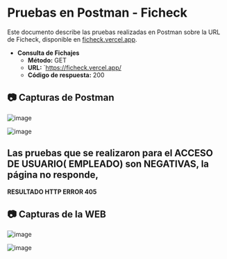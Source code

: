 # Pruebas en Postman - Ficheck

Este documento describe las pruebas realizadas en Postman sobre la URL de Ficheck, disponible en [ficheck.vercel.app](https://ficheck.vercel.app/).

- **Consulta de Fichajes**
  - **Método:** GET
  - **URL:** `https://ficheck.vercel.app/
  - **Código de respuesta:** 200


## 📷 Capturas de Postman

![image](https://github.com/user-attachments/assets/3aec8ff4-b46c-42ea-871d-096857ddf61a)


![image](https://github.com/user-attachments/assets/9ca29e30-078a-48bc-877e-366a25b41208)

## Las pruebas que se realizaron para el ACCESO DE USUARIO( EMPLEADO) son NEGATIVAS, la página no responde, 
**RESULTADO HTTP ERROR 405**
## 📷 Capturas de la WEB


![image](https://github.com/user-attachments/assets/7e98531e-e418-4d46-836b-4a5cd6931891)


![image](https://github.com/user-attachments/assets/952be29a-3bda-4dbe-809c-af509a59800c)

